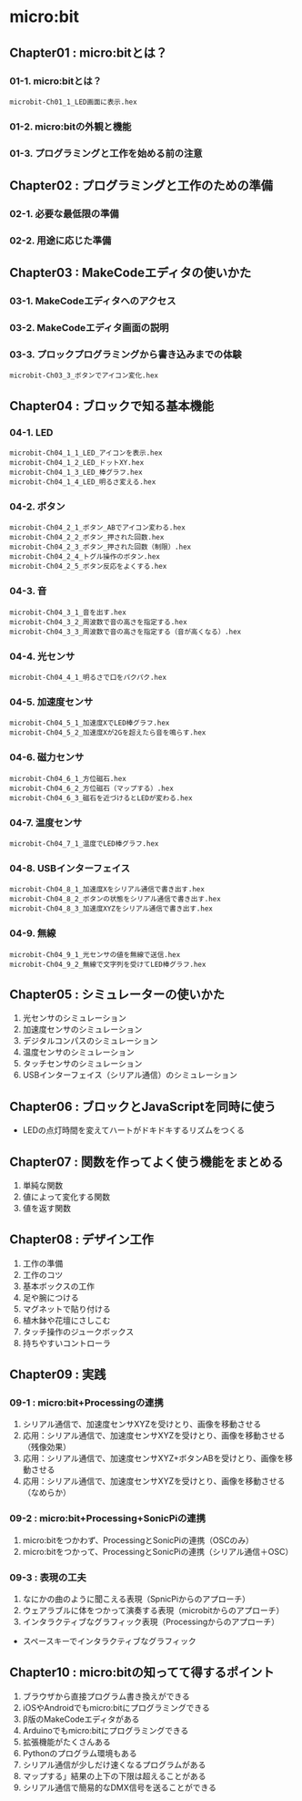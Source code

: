 # micro:bit

## Chapter01 : micro:bitとは？
### 01-1. micro:bitとは？
    microbit-Ch01_1_LED画面に表示.hex
### 01-2. micro:bitの外観と機能
### 01-3. プログラミングと工作を始める前の注意

## Chapter02 : プログラミングと工作のための準備
### 02-1. 必要な最低限の準備
### 02-2. 用途に応じた準備

## Chapter03 : MakeCodeエディタの使いかた
### 03-1. MakeCodeエディタへのアクセス
### 03-2. MakeCodeエディタ画面の説明
### 03-3. プロックプログラミングから書き込みまでの体験
    microbit-Ch03_3_ボタンでアイコン変化.hex

## Chapter04 : ブロックで知る基本機能
### 04-1. LED
    microbit-Ch04_1_1_LED_アイコンを表示.hex
    microbit-Ch04_1_2_LED_ドットXY.hex
    microbit-Ch04_1_3_LED_棒グラフ.hex
    microbit-Ch04_1_4_LED_明るさ変える.hex
### 04-2. ボタン
    microbit-Ch04_2_1_ボタン_ABでアイコン変わる.hex
    microbit-Ch04_2_2_ボタン_押された回数.hex
    microbit-Ch04_2_3_ボタン_押された回数（制限）.hex
    microbit-Ch04_2_4_トグル操作のボタン.hex
    microbit-Ch04_2_5_ボタン反応をよくする.hex
### 04-3. 音
    microbit-Ch04_3_1_音を出す.hex
    microbit-Ch04_3_2_周波数で音の高さを指定する.hex
    microbit-Ch04_3_3_周波数で音の高さを指定する（音が高くなる）.hex
### 04-4. 光センサ
    microbit-Ch04_4_1_明るさで口をパクパク.hex
### 04-5.  加速度センサ
    microbit-Ch04_5_1_加速度XでLED棒グラフ.hex
    microbit-Ch04_5_2_加速度Xが2Gを超えたら音を鳴らす.hex
### 04-6. 磁力センサ
    microbit-Ch04_6_1_方位磁石.hex
    microbit-Ch04_6_2_方位磁石（マップする）.hex
    microbit-Ch04_6_3_磁石を近づけるとLEDが変わる.hex
### 04-7. 温度センサ
    microbit-Ch04_7_1_温度でLED棒グラフ.hex
### 04-8. USBインターフェイス
    microbit-Ch04_8_1_加速度Xをシリアル通信で書き出す.hex
    microbit-Ch04_8_2_ボタンの状態をシリアル通信で書き出す.hex
    microbit-Ch04_8_3_加速度XYZをシリアル通信で書き出す.hex
### 04-9. 無線
    microbit-Ch04_9_1_光センサの値を無線で送信.hex
    microbit-Ch04_9_2_無線で文字列を受けてLED棒グラフ.hex


## Chapter05 : シミュレーターの使いかた
1. 光センサのシミュレーション
2. 加速度センサのシミュレーション
3. デジタルコンパスのシミュレーション
4. 温度センサのシミュレーション
5. タッチセンサのシミュレーション
6. USBインターフェイス（シリアル通信）のシミュレーション

## Chapter06 : ブロックとJavaScriptを同時に使う
- LEDの点灯時間を変えてハートがドキドキするリズムをつくる

## Chapter07 : 関数を作ってよく使う機能をまとめる
1. 単純な関数
2. 値によって変化する関数
3. 値を返す関数

## Chapter08 : デザイン工作
1. 工作の準備
2. 工作のコツ
3. 基本ボックスの工作
4. 足や腕につける
5. マグネットで貼り付ける
6. 植木鉢や花壇にさしこむ
7. タッチ操作のジュークボックス
8. 持ちやすいコントローラ

## Chapter09 : 実践
### 09-1 : micro:bit+Processingの連携
1. シリアル通信で、加速度センサXYZを受けとり、画像を移動させる
2. 応用：シリアル通信で、加速度センサXYZを受けとり、画像を移動させる（残像効果）
3. 応用：シリアル通信で、加速度センサXYZ+ボタンABを受けとり、画像を移動させる
4. 応用：シリアル通信で、加速度センサXYZを受けとり、画像を移動させる（なめらか）

### 09-2 : micro:bit+Processing+SonicPiの連携
1. micro:bitをつかわず、ProcessingとSonicPiの連携（OSCのみ）
2. micro:bitをつかって、ProcessingとSonicPiの連携（シリアル通信＋OSC）

### 09-3 : 表現の工夫
1. なにかの曲のように聞こえる表現（SpnicPiからのアプローチ）
2. ウェアラブルに体をつかって演奏する表現（microbitからのアプローチ）
3. インタラクティブなグラフィック表現（Processingからのアプローチ）
- スペースキーでインタラクティブなグラフィック
## Chapter10 : micro:bitの知ってて得するポイント
1. ブラウザから直接プログラム書き換えができる
2. iOSやAndroidでもmicro:bitにプログラミングできる
3. β版のMakeCodeエディタがある
4. Arduinoでもmicro:bitにプログラミングできる
5. 拡張機能がたくさんある
6. Pythonのプログラム環境もある
7. シリアル通信が少しだけ速くなるプログラムがある
8. マップする」結果の上下の下限は超えることがある
9. シリアル通信で簡易的なDMX信号を送ることができる
